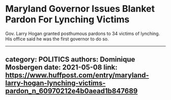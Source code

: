 # Maryland Governor Issues Blanket Pardon For Lynching Victims

Gov. Larry Hogan granted posthumous pardons to 34 victims of lynching. His office said he was the first governor to do so.

---
category: POLITICS
authors: Dominique Mosbergen
date: 2021-05-08
link: https://www.huffpost.com/entry/maryland-larry-hogan-lynching-victims-pardon_n_60970212e4b0aead1b847689
---
